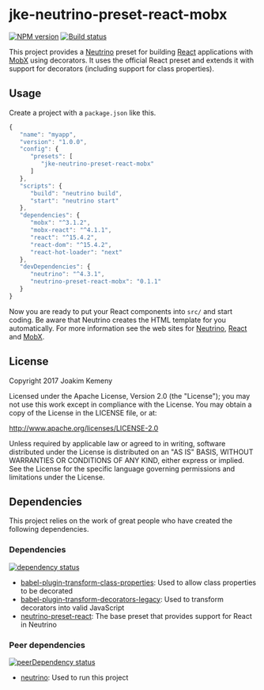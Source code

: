 # jke-neutrino-preset-react-mobx
[![NPM version](https://img.shields.io/npm/v/jke-neutrino-preset-react-mobx.svg)](https://www.npmjs.com/package/jke-neutrino-preset-react-mobx) [![Build status](https://img.shields.io/travis/joakimkemeny/jke-neutrino-preset-react-mobx/master.svg)](https://travis-ci.org/joakimkemeny/jke-neutrino-preset-react-mobx)

This project provides a [Neutrino](https://neutrino.js.org) preset for building [React](https://facebook.github.io/react) applications with [MobX](https://mobx.js.org) using decorators. It uses the official React preset and extends it with support for decorators (including support for class properties).

## Usage

Create a project with a `package.json` like this.

```javascript
{
   "name": "myapp",
   "version": "1.0.0",
   "config": {
      "presets": [
         "jke-neutrino-preset-react-mobx"
      ]
   },
   "scripts": {
      "build": "neutrino build",
      "start": "neutrino start"
   },
   "dependencies": {
      "mobx": "^3.1.2",
      "mobx-react": "^4.1.1",
      "react": "^15.4.2",
      "react-dom": "^15.4.2",
      "react-hot-loader": "next"
   },
   "devDependencies": {
      "neutrino": "^4.3.1",
      "neutrino-preset-react-mobx": "0.1.1"
   }
}
```

Now you are ready to put your React components into `src/` and start coding. Be aware that Neutrino creates the HTML template for you automatically. For more information see the web sites for [Neutrino](https://neutrino.js.org), [React](https://facebook.github.io/react) and [MobX](https://mobx.js.org).

## License
Copyright 2017 Joakim Kemeny

Licensed under the Apache License, Version 2.0 (the "License"); you may not use this work except in compliance with the License. You may obtain a copy of the License in the LICENSE file, or at:

<http://www.apache.org/licenses/LICENSE-2.0>

Unless required by applicable law or agreed to in writing, software distributed under the License is distributed on an "AS IS" BASIS, WITHOUT WARRANTIES OR CONDITIONS OF ANY KIND, either express or implied. See the License for the specific language governing permissions and limitations under the License.

## Dependencies
This project relies on the work of great people who have created the following dependencies.

### Dependencies
[![dependency status](https://img.shields.io/david/joakimkemeny/jke-neutrino-preset-react-mobx/master.svg)](https://david-dm.org/joakimkemeny/jke-neutrino-preset-react-mobx/master#info=dependencies)

- [babel-plugin-transform-class-properties](https://www.npmjs.com/package/babel-plugin-transform-class-properties): Used to allow class properties to be decorated
- [babel-plugin-transform-decorators-legacy](https://www.npmjs.com/package/babel-plugin-transform-decorators-legacy): Used to transform decorators into valid JavaScript
- [neutrino-preset-react](https://www.npmjs.com/package/neutrino-preset-react): The base preset that provides support for React in Neutrino

### Peer dependencies
[![peerDependency status](https://img.shields.io/david/peer/joakimkemeny/jke-neutrino-preset-react-mobx/master.svg)](https://david-dm.org/joakimkemeny/jke-neutrino-preset-react-mobx/master#info=peerDependencies)

- [neutrino](https://www.npmjs.com/package/neutrino): Used to run this project
